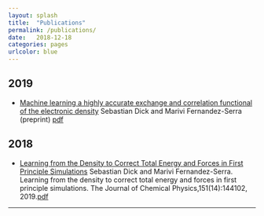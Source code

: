 ```yaml
---
layout: splash
title:  "Publications"
permalink: /publications/
date:   2018-12-18
categories: pages
urlcolor: blue
---
```


## 2019
- [Machine learning a highly accurate exchange and correlation functional of the electronic density](https://chemrxiv.org/articles/Machine_Learning_a_Highly_Accurate_Exchange_and_Correlation_Functional_of_the_Electronic_Density/9947312) Sebastian Dick and Marivi Fernandez-Serra (preprint) [pdf](/assets/pdf/neuralxc_paper.pdf)

## 2018
- [Learning from the Density to Correct Total Energy and Forces in First Principle Simulations](https://aip.scitation.org/doi/10.1063/1.5114618) Sebastian Dick and Marivi Fernandez-Serra. Learning from the density to correct total energy and forces in first principle simulations. The Journal of Chemical Physics,151(14):144102, 2019.[pdf](/assets/pdf/mlcf_paper.pdf)

---
